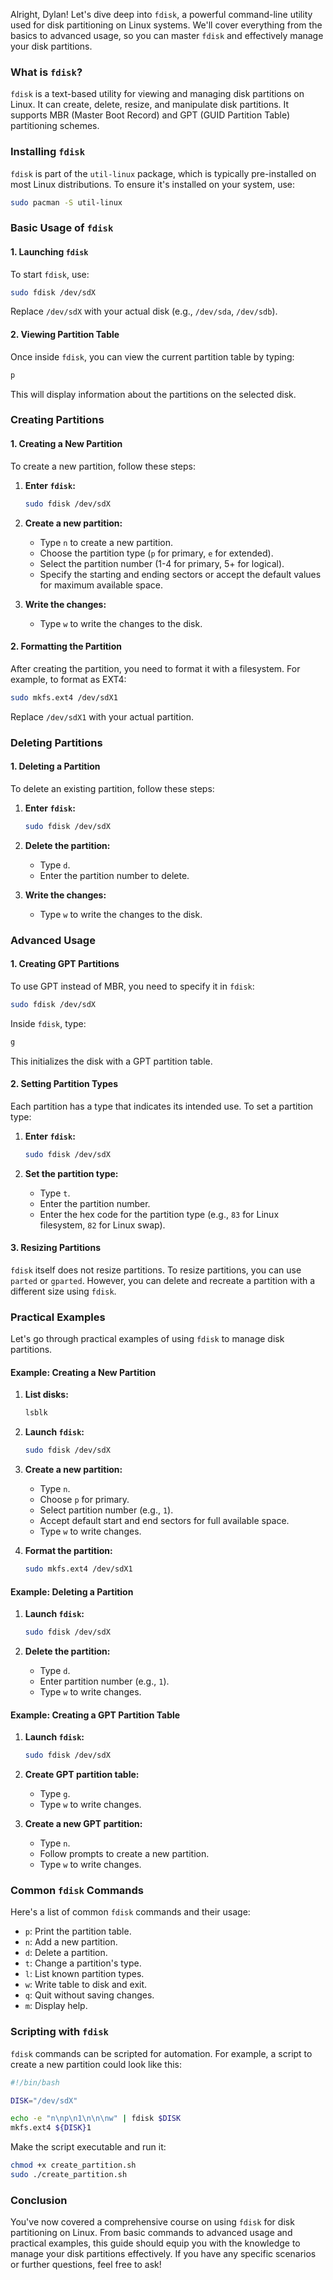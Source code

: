 Alright, Dylan! Let's dive deep into `fdisk`, a powerful command-line utility used for disk partitioning on Linux systems. We'll cover everything from the basics to advanced usage, so you can master `fdisk` and effectively manage your disk partitions.

### What is `fdisk`?

`fdisk` is a text-based utility for viewing and managing disk partitions on Linux. It can create, delete, resize, and manipulate disk partitions. It supports MBR (Master Boot Record) and GPT (GUID Partition Table) partitioning schemes.

### Installing `fdisk`

`fdisk` is part of the `util-linux` package, which is typically pre-installed on most Linux distributions. To ensure it's installed on your system, use:

```sh
sudo pacman -S util-linux
```

### Basic Usage of `fdisk`

#### 1. Launching `fdisk`

To start `fdisk`, use:

```sh
sudo fdisk /dev/sdX
```

Replace `/dev/sdX` with your actual disk (e.g., `/dev/sda`, `/dev/sdb`).

#### 2. Viewing Partition Table

Once inside `fdisk`, you can view the current partition table by typing:

```sh
p
```

This will display information about the partitions on the selected disk.

### Creating Partitions

#### 1. Creating a New Partition

To create a new partition, follow these steps:

1. **Enter `fdisk`:**

    ```sh
    sudo fdisk /dev/sdX
    ```

2. **Create a new partition:**

    - Type `n` to create a new partition.
    - Choose the partition type (`p` for primary, `e` for extended).
    - Select the partition number (1-4 for primary, 5+ for logical).
    - Specify the starting and ending sectors or accept the default values for maximum available space.

3. **Write the changes:**

    - Type `w` to write the changes to the disk.

#### 2. Formatting the Partition

After creating the partition, you need to format it with a filesystem. For example, to format as EXT4:

```sh
sudo mkfs.ext4 /dev/sdX1
```

Replace `/dev/sdX1` with your actual partition.

### Deleting Partitions

#### 1. Deleting a Partition

To delete an existing partition, follow these steps:

1. **Enter `fdisk`:**

    ```sh
    sudo fdisk /dev/sdX
    ```

2. **Delete the partition:**

    - Type `d`.
    - Enter the partition number to delete.

3. **Write the changes:**

    - Type `w` to write the changes to the disk.

### Advanced Usage

#### 1. Creating GPT Partitions

To use GPT instead of MBR, you need to specify it in `fdisk`:

```sh
sudo fdisk /dev/sdX
```

Inside `fdisk`, type:

```sh
g
```

This initializes the disk with a GPT partition table.

#### 2. Setting Partition Types

Each partition has a type that indicates its intended use. To set a partition type:

1. **Enter `fdisk`:**

    ```sh
    sudo fdisk /dev/sdX
    ```

2. **Set the partition type:**

    - Type `t`.
    - Enter the partition number.
    - Enter the hex code for the partition type (e.g., `83` for Linux filesystem, `82` for Linux swap).

#### 3. Resizing Partitions

`fdisk` itself does not resize partitions. To resize partitions, you can use `parted` or `gparted`. However, you can delete and recreate a partition with a different size using `fdisk`.

### Practical Examples

Let's go through practical examples of using `fdisk` to manage disk partitions.

#### Example: Creating a New Partition

1. **List disks:**

    ```sh
    lsblk
    ```

2. **Launch `fdisk`:**

    ```sh
    sudo fdisk /dev/sdX
    ```

3. **Create a new partition:**

    - Type `n`.
    - Choose `p` for primary.
    - Select partition number (e.g., `1`).
    - Accept default start and end sectors for full available space.
    - Type `w` to write changes.

4. **Format the partition:**

    ```sh
    sudo mkfs.ext4 /dev/sdX1
    ```

#### Example: Deleting a Partition

1. **Launch `fdisk`:**

    ```sh
    sudo fdisk /dev/sdX
    ```

2. **Delete the partition:**

    - Type `d`.
    - Enter partition number (e.g., `1`).
    - Type `w` to write changes.

#### Example: Creating a GPT Partition Table

1. **Launch `fdisk`:**

    ```sh
    sudo fdisk /dev/sdX
    ```

2. **Create GPT partition table:**

    - Type `g`.
    - Type `w` to write changes.

3. **Create a new GPT partition:**

    - Type `n`.
    - Follow prompts to create a new partition.
    - Type `w` to write changes.

### Common `fdisk` Commands

Here's a list of common `fdisk` commands and their usage:

- `p`: Print the partition table.
- `n`: Add a new partition.
- `d`: Delete a partition.
- `t`: Change a partition's type.
- `l`: List known partition types.
- `w`: Write table to disk and exit.
- `q`: Quit without saving changes.
- `m`: Display help.

### Scripting with `fdisk`

`fdisk` commands can be scripted for automation. For example, a script to create a new partition could look like this:

```sh
#!/bin/bash

DISK="/dev/sdX"

echo -e "n\np\n1\n\n\nw" | fdisk $DISK
mkfs.ext4 ${DISK}1
```

Make the script executable and run it:

```sh
chmod +x create_partition.sh
sudo ./create_partition.sh
```

### Conclusion

You've now covered a comprehensive course on using `fdisk` for disk partitioning on Linux. From basic commands to advanced usage and practical examples, this guide should equip you with the knowledge to manage your disk partitions effectively. If you have any specific scenarios or further questions, feel free to ask!